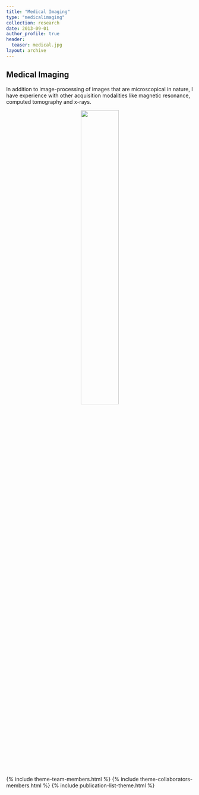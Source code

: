 ```yaml
---
title: "Medical Imaging"
type: "medicalimaging"
collection: research
date: 2013-09-01
author_profile: true
header:
  teaser: medical.jpg
layout: archive
---
```





<h2> Medical Imaging </h2>

In addition to image-processing of images that are microscopical in nature, I have experience with other acquisition modalities like magnetic resonance, computed tomography and x-rays. <br>




<div style="text-align: center">
<img src='../../images/geometricXrays.png'         style='width: 45%'> <br> <br>

</div>


{% include theme-team-members.html %}
{% include theme-collaborators-members.html %}
{% include publication-list-theme.html %}
